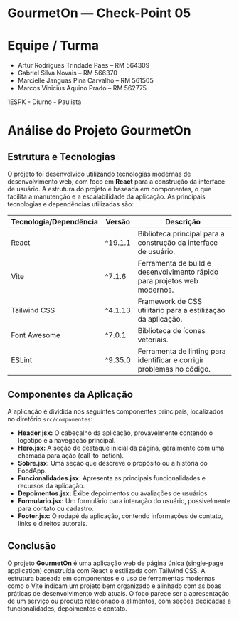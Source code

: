 # GourmetOn — Check-Point 05

# Equipe / Turma

- Artur Rodrigues Trindade Paes – RM 564309 
- Gabriel Silva Novais – RM 566370 
- Marcielle Janguas Pina Carvalho – RM 561505
- Marcos Vinicius Aquino Prado – RM 562775

1ESPK - Diurno - Paulista

# Análise do Projeto GourmetOn

## Estrutura e Tecnologias

O projeto foi desenvolvido utilizando tecnologias modernas de desenvolvimento web, com foco em **React** para a construção da interface de usuário. A estrutura do projeto é baseada em componentes, o que facilita a manutenção e a escalabilidade da aplicação. As principais tecnologias e dependências utilizadas são:

| Tecnologia/Dependência | Versão   | Descrição                                                                   |
| ---------------------- | -------- | --------------------------------------------------------------------------- |
| React                  | ^19.1.1  | Biblioteca principal para a construção da interface de usuário.             |
| Vite                   | ^7.1.6   | Ferramenta de build e desenvolvimento rápido para projetos web modernos.    |
| Tailwind CSS           | ^4.1.13  | Framework de CSS utilitário para a estilização da aplicação.              |
| Font Awesome           | ^7.0.1   | Biblioteca de ícones vetoriais.                                             |
| ESLint                 | ^9.35.0  | Ferramenta de linting para identificar e corrigir problemas no código.      |

## Componentes da Aplicação

A aplicação é dividida nos seguintes componentes principais, localizados no diretório `src/componentes`:

- **Header.jsx:** O cabeçalho da aplicação, provavelmente contendo o logotipo e a navegação principal.
- **Hero.jsx:** A seção de destaque inicial da página, geralmente com uma chamada para ação (call-to-action).
- **Sobre.jsx:** Uma seção que descreve o propósito ou a história do FoodApp.
- **Funcionalidades.jsx:** Apresenta as principais funcionalidades e recursos da aplicação.
- **Depoimentos.jsx:** Exibe depoimentos ou avaliações de usuários.
- **Formulario.jsx:** Um formulário para interação do usuário, possivelmente para contato ou cadastro.
- **Footer.jsx:** O rodapé da aplicação, contendo informações de contato, links e direitos autorais.

## Conclusão

O projeto **GourmetOn** é uma aplicação web de página única (single-page application) construída com React e estilizada com Tailwind CSS. A estrutura baseada em componentes e o uso de ferramentas modernas como o Vite indicam um projeto bem organizado e alinhado com as boas práticas de desenvolvimento web atuais. O foco parece ser a apresentação de um serviço ou produto relacionado a alimentos, com seções dedicadas a funcionalidades, depoimentos e contato.
